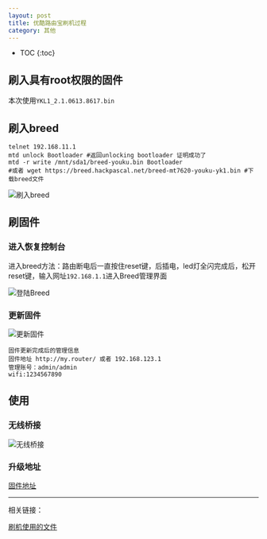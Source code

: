 ```yaml
---
layout: post
title: 优酷路由宝刷机过程
category: 其他
---
```


* TOC
{:toc}

## 刷入具有root权限的固件

本次使用`YKL1_2.1.0613.8617.bin`

## 刷入breed

```
telnet 192.168.11.1
mtd unlock Bootloader #返回unlocking bootloader 证明成功了
mtd -r write /mnt/sda1/breed-youku.bin Bootloader
#或者 wget https://breed.hackpascal.net/breed-mt7620-youku-yk1.bin #下载breed文件
```

![刷入breed](https://pic.yupoo.com/bztd/c1bd93f0/f96c13be.jpg)

## 刷固件

### 进入恢复控制台

进入breed方法：路由断电后一直按住reset键，后插电，led灯全闪完成后，松开reset键，输入网址`192.168.1.1`进入Breed管理界面

![登陆Breed](https://pic.yupoo.com/bztd/e18e772e/afeea40a.jpg)

### 更新固件

![更新固件](https://pic.yupoo.com/bztd/4ab3e119/3566b964.jpg)

```
固件更新完成后的管理信息
固件地址 http://my.router/ 或者 192.168.123.1
管理账号：admin/admin
wifi:1234567890
```

## 使用

### 无线桥接

![无线桥接](http://pic.yupoo.com/bztd/0f854734/5586d2aa.jpg)

### 升级地址

[固件地址](http://www.right.com.cn/forum/thread-161324-1-1.html)

---

相关链接：

[刷机使用的文件](https://pan.baidu.com/s/1geFkF3H)